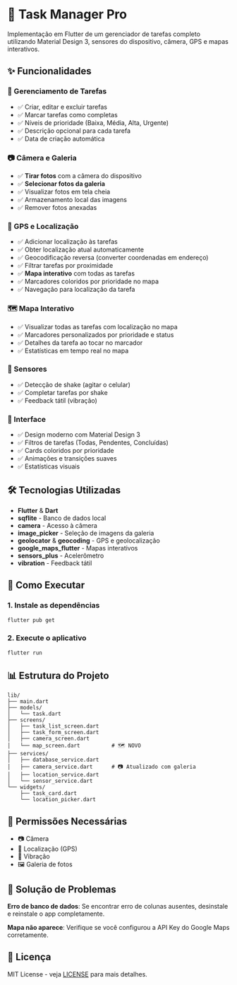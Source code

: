 # 📱 Task Manager Pro

Implementação em Flutter de um gerenciador de tarefas completo utilizando Material Design 3, sensores do dispositivo, câmera, GPS e mapas interativos.

## ✨ Funcionalidades

### 📝 Gerenciamento de Tarefas
- ✅ Criar, editar e excluir tarefas
- ✅ Marcar tarefas como completas
- ✅ Níveis de prioridade (Baixa, Média, Alta, Urgente)
- ✅ Descrição opcional para cada tarefa
- ✅ Data de criação automática

### 📷 Câmera e Galeria
- ✅ **Tirar fotos** com a câmera do dispositivo
- ✅ **Selecionar fotos da galeria**
- ✅ Visualizar fotos em tela cheia
- ✅ Armazenamento local das imagens
- ✅ Remover fotos anexadas

### 📍 GPS e Localização
- ✅ Adicionar localização às tarefas
- ✅ Obter localização atual automaticamente
- ✅ Geocodificação reversa (converter coordenadas em endereço)
- ✅ Filtrar tarefas por proximidade
- ✅ **Mapa interativo** com todas as tarefas
- ✅ Marcadores coloridos por prioridade no mapa
- ✅ Navegação para localização da tarefa

### 🗺️ Mapa Interativo
- ✅ Visualizar todas as tarefas com localização no mapa
- ✅ Marcadores personalizados por prioridade e status
- ✅ Detalhes da tarefa ao tocar no marcador
- ✅ Estatísticas em tempo real no mapa

### 📳 Sensores
- ✅ Detecção de shake (agitar o celular)
- ✅ Completar tarefas por shake
- ✅ Feedback tátil (vibração)

### 🎨 Interface
- ✅ Design moderno com Material Design 3
- ✅ Filtros de tarefas (Todas, Pendentes, Concluídas)
- ✅ Cards coloridos por prioridade
- ✅ Animações e transições suaves
- ✅ Estatísticas visuais

## 🛠️ Tecnologias Utilizadas

- **Flutter** & **Dart**
- **sqflite** - Banco de dados local
- **camera** - Acesso à câmera
- **image_picker** - Seleção de imagens da galeria
- **geolocator** & **geocoding** - GPS e geolocalização
- **google_maps_flutter** - Mapas interativos
- **sensors_plus** - Acelerômetro
- **vibration** - Feedback tátil

## 🚀 Como Executar

### 1. Instale as dependências
```bash
flutter pub get
```

### 2. Execute o aplicativo
```bash
flutter run
```

## 📊 Estrutura do Projeto

```
lib/
├── main.dart
├── models/
│   └── task.dart
├── screens/
│   ├── task_list_screen.dart
│   ├── task_form_screen.dart
│   ├── camera_screen.dart
│   └── map_screen.dart          # 🗺️ NOVO
├── services/
│   ├── database_service.dart
│   ├── camera_service.dart      # 📷 Atualizado com galeria
│   ├── location_service.dart
│   └── sensor_service.dart
└── widgets/
    ├── task_card.dart
    └── location_picker.dart
```

## 📱 Permissões Necessárias

- 📷 Câmera
- 📍 Localização (GPS)
- 📳 Vibração
- 🖼️ Galeria de fotos

## 🐛 Solução de Problemas

**Erro de banco de dados**: Se encontrar erro de colunas ausentes, desinstale e reinstale o app completamente.

**Mapa não aparece**: Verifique se você configurou a API Key do Google Maps corretamente.

## 📝 Licença

MIT License - veja [LICENSE](LICENSE) para mais detalhes.
